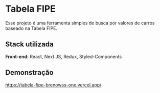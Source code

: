 # Tabela FIPE

Esse projeto é uma ferramenta simples de busca por valores de carros baseado na Tabela FIPE.



## Stack utilizada

**Front-end:** React, Next.JS, Redux, Styled-Components


## Demonstração

https://tabela-fipe-brenowss-one.vercel.app/